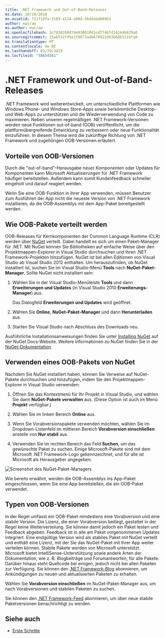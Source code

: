 ```yaml
---
title: .NET Framework und Out-of-Band-Releases
ms.date: 10/10/2018
ms.assetid: 721f10fa-3189-4124-a00d-56ddabd889b3
author: mairaw
ms.author: mairaw
ms.openlocfilehash: 3c70382b0d74e830610d1cd7746fd14244b829a0
ms.sourcegitcommit: 15ab532fd5e1f8073a4b678922d93b68b521bfa0
ms.translationtype: HT
ms.contentlocale: de-DE
ms.lasthandoff: 03/29/2019
ms.locfileid: "58654561"
---
```

# <a name="the-net-framework-and-out-of-band-releases"></a>.NET Framework und Out-of-Band-Releases

.NET Framework wird weiterentwickelt, um unterschiedliche Plattformen wie Windows Phone- und Windows Store-Apps sowie herkömmliche Desktop- und Web-Apps zu unterstützen und die Wiederverwendung von Code zu maximieren. Neben unseren regelmäßigen .NET Framework-Versionen werden neue Funktionen out-of-band (OOB) veröffentlicht, um die plattformübergreifende Entwicklung zu verbessern oder neue Funktionalität einzuführen. In diesem Thema wird die zukünftige Richtung von .NET Framework und zugehörigen OOB-Versionen erläutert.

## <a name="advantages-of-oob-releases"></a>Vorteile von OOB-Versionen
 Durch die "out-of-band"-Herausgabe neuer Komponenten oder Updates für Komponenten kann Microsoft Aktualisierungen für .NET Framework häufiger bereitstellen. Außerdem kann somit Kundenfeedback schneller eingeholt und darauf reagiert werden.

 Wenn Sie eine OOB-Funktion in Ihrer App verwenden, müssen Benutzer zum Ausführen der App nicht die neueste Version von .NET Framework installieren, da die OOB-Assemblys mit dem App-Paket bereitgestellt werden.

## <a name="how-oob-packages-are-distributed"></a>Wie OOB-Pakete verteilt werden
OOB-Releases für Kernkomponenten der Common Language Runtime (CLR) werden über [NuGet](https://www.nuget.org/) verteilt. Dabei handelt es sich um einen Paket-Manager für .NET. Mit NuGet können Sie Bibliotheken auf einfache Weise über den Projektmappen-Explorer in Visual Studio durchsuchen und Ihren .NET Framework-Projekten hinzufügen. NuGet ist bei allen Editionen von Visual Studio ab Visual Studio 2012 enthalten. Um herauszufinden, ob NuGet installiert ist, suchen Sie im Visual Studio-Menü **Tools** nach **NuGet-Paket-Manager**. Sollte NuGet nicht installiert sein:

1.  Wählen Sie in der Visual Studio-Menüleiste **Tools** und dann **Erweiterungen und Updates** (in Visual Studio 2010 **Erweiterungs-Manager**) aus.

     Das Dialogfeld **Erweiterungen und Updates** wird geöffnet.

2.  Wählen Sie **Online**, **NuGet-Paket-Manager** und dann **Herunterladen** aus.

3.  Starten Sie Visual Studio nach Abschluss des Downloads neu.

 Ausführliche Installationsanweisungen finden Sie unter [Installing NuGet](/nuget/install-nuget-client-tools) auf der NuGet Docs-Website. Weitere Informationen zu NuGet finden Sie in der [NuGet-Dokumentation](/nuget).

## <a name="using-a-nuget-oob-package"></a>Verwenden eines OOB-Pakets von NuGet
 Nachdem Sie NuGet installiert haben, können Sie Verweise auf NuGet-Pakete durchsuchen und hinzufügen, indem Sie den Projektmappen-Explorer in Visual Studio verwenden:

1.  Öffnen Sie das Kontextmenü für Ihr Projekt in Visual Studio, und wählen Sie dann **NuGet-Pakete verwalten** aus. (Diese Option ist auch im Menü **Projekt** verfügbar.)

2.  Wählen Sie im linken Bereich **Online** aus.

3.  Wenn Sie Vorabversionspakete verwenden möchten, wählen Sie im Dropdown-Listenfeld im mittleren Bereich **Vorabversion einschließen** anstelle von **Nur stabil** aus.

4.  Verwenden Sie im rechten Bereich das Feld **Suchen**, um das gewünschte Paket zu suchen. Einige Microsoft-Pakete sind mit dem Microsoft .NET Framework-Logo gekennzeichnet, und für alle ist Microsoft als Herausgeber angegeben.

 ![Screenshot des NuGet-Paket-Managers](./media/the-net-framework-and-out-of-band-releases/nuget-package-manager-dialog.png)

 Wie bereits erwähnt, werden die OOB-Assemblys ins App-Paket eingeschlossen, wenn Sie eine App bereitstellen, die ein OOB-Paket verwendet.

## <a name="types-of-oob-releases"></a>Typen von OOB-Versionen
 In der Regel umfasst ein OOB-Paket mindestens eine Vorabversion und eine stabile Version. Die Lizenz, die einer Vorabversion beiliegt, gestattet in der Regel keine Weiterverteilung. Sie können damit jedoch ein Paket testen und Feedback abgeben. Feedback ist in alle am Paket vorgenommenen Updates integriert. Eine endgültige Version wird als stabiles Paket mit NuGet verteilt und enthält eine Lizenz, mit der Sie das NuGet-Paket mit Ihrer App weiter verteilen können. Stabile Pakete werden von Microsoft unterstützt. Microsoft bietet IntelliSense-Unterstützung sowie andere Arten der Dokumentation, wie z. B. Blogbeiträge und Forumantworten, für alle Pakete. Darüber hinaus steht Quellcode bei einigen, jedoch nicht bei allen Paketen zur Verfügung. Sie können den [.NET Framework-Blog](https://devblogs.microsoft.com/dotnet/) abonnieren, um Ankündigungen zu neuen und aktualisierten Paketen zu erhalten.

 Wählen Sie **Vorabversion einschließen** im NuGet-Paket-Manager aus, um nach Vorabversionen und stabilen Paketen zu suchen.

 Sie können den [.NET Framework-Feed](https://nuget.org/api/v2/curated-feeds/dotnetframework/Packages/) abonnieren, um über neue stabile Paketversionen benachrichtigt zu werden.

## <a name="see-also"></a>Siehe auch

- [Erste Schritte](../../../docs/framework/get-started/index.md)